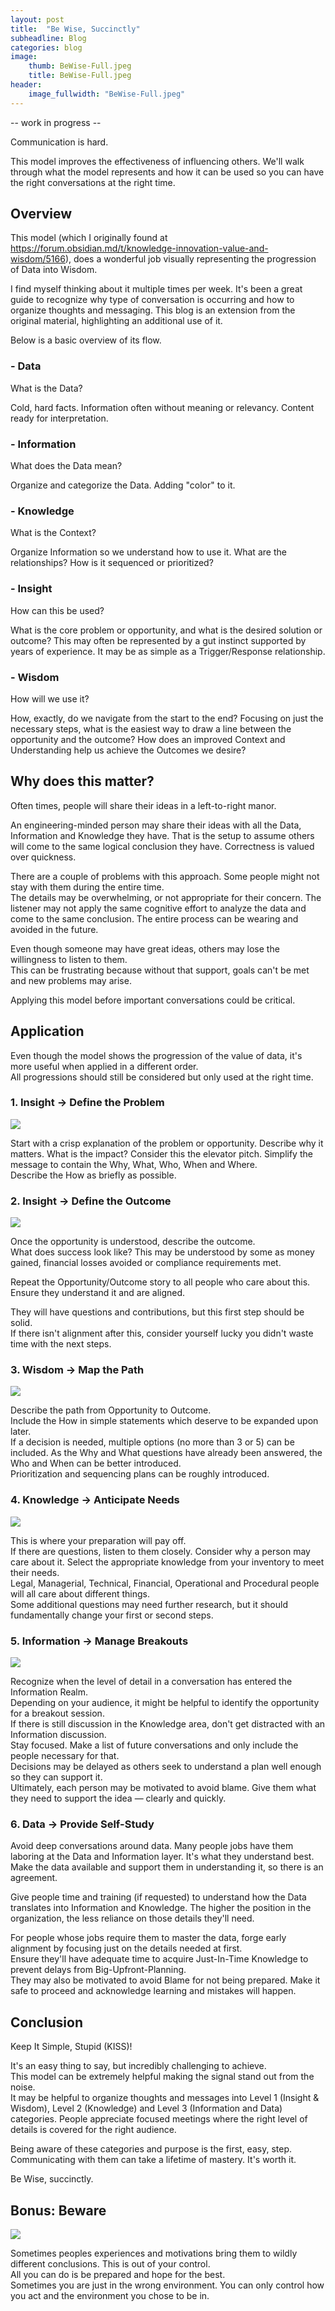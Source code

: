 ```yaml
---
layout: post
title:  "Be Wise, Succinctly"
subheadline: Blog
categories: blog
image:
    thumb: BeWise-Full.jpeg
    title: BeWise-Full.jpeg
header:
    image_fullwidth: "BeWise-Full.jpeg"
---
```

-- work in progress --

Communication is hard.

This model improves the effectiveness of influencing others.
We'll walk through what the model represents and how it can be used so you can have the right conversations at the right time.

<h2>Overview</h2>
This model (which I originally found at
<a href="https://forum.obsidian.md/t/knowledge-innovation-value-and-wisdom/5166" target="new">https://forum.obsidian.md/t/knowledge-innovation-value-and-wisdom/5166</a>), does a wonderful job visually representing
 the progression of Data into Wisdom.

I find myself thinking about it multiple times per week.  It's been a great guide to recognize why type of conversation is occurring and how to organize thoughts and messaging.
This blog is an extension from the original material, highlighting an additional use of it.

Below is a basic overview of its flow.

<h3>- Data</h3>
What is the Data?

Cold, hard facts.  Information often without meaning or relevancy.  Content ready for interpretation. 
<h3>- Information</h3>
What does the Data mean?

Organize and categorize the Data.  Adding "color" to it.  
<h3>- Knowledge</h3>
What is the Context?

Organize Information so we understand how to use it.  What are the relationships? How is it sequenced or prioritized?
<h3>- Insight</h3>
How can this be used?

What is the core problem or opportunity, and what is the desired solution or outcome?   This may often be represented by a gut instinct supported by years of experience.  It may be as simple as a Trigger/Response relationship.
<h3>- Wisdom</h3>
How will we use it?

How, exactly, do we navigate from the start to the end?  Focusing on just the necessary steps, what is the easiest way to draw a line between the opportunity and the outcome?
How does an improved Context and Understanding help us achieve the Outcomes we desire?

<h2>Why does this matter?</h2>
Often times, people will share their ideas in a left-to-right manor.  

An engineering-minded person may share their ideas with all the Data, Information and Knowledge they have.
That is the setup to assume others will come to the same logical conclusion they have.  Correctness is valued over quickness.

There are a couple of problems with this approach. 
Some people might not stay with them during the entire time.  
The details may be overwhelming, or not appropriate for their concern.
The listener may not apply the same cognitive effort to analyze the data and come to the same conclusion.  The entire process can be wearing and avoided in the future.  

Even though someone may have great ideas, others may lose the willingness to listen to them.  
This can be frustrating because without that support, goals can't be met and new problems may arise.  

Applying this model before important conversations could be critical. 

<h2>Application</h2>

Even though the model shows the progression of the value of data, it's more useful when applied in a different order.  
All progressions should still be considered but only used at the right time.  


<h3>1. Insight -> Define the Problem</h3>
<img src="{{ site.urlimg }}b/BeWise-Problem.jpeg" >

Start with a crisp explanation of the problem or opportunity.  Describe why it matters.  What is the impact?
Consider this the elevator pitch.  Simplify the message to contain the Why, What, Who, When and Where.  
Describe the How as briefly as possible.  

<h3>2. Insight -> Define the Outcome</h3>
<img src="{{ site.urlimg }}b/BeWise-Solution.jpeg" >

Once the opportunity is understood, describe the outcome.  
What does success look like?  This may be understood by some as money gained, financial losses avoided or compliance requirements met.

Repeat the Opportunity/Outcome story to all people who care about this.  Ensure they understand it and are aligned.  

They will have questions and contributions, but this first step should be solid.  
If there isn't alignment after this, consider yourself lucky you didn't waste time with the next steps.

<h3>3. Wisdom -> Map the Path</h3>
<img src="{{ site.urlimg }}b/BeWise-Path.jpeg" >

Describe the path from Opportunity to Outcome.  
Include the How in simple statements which deserve to be expanded upon later.  
If a decision is needed, multiple options (no more than 3 or 5) can be included.
As the Why and What questions have already been answered, the Who and When can be better introduced.  
Prioritization and sequencing plans can be roughly introduced.

<h3>4. Knowledge -> Anticipate Needs</h3>
<img src="{{ site.urlimg }}b/BeWise-Support.jpeg" >

This is where your preparation will pay off.  
If there are questions, listen to them closely.  Consider why a person may care about it.
Select the appropriate knowledge from your inventory to meet their needs.  
Legal, Managerial, Technical, Financial, Operational and Procedural people will all care about different things.  
Some additional questions may need further research, but it should fundamentally change your first or second steps.  


<h3>5. Information -> Manage Breakouts</h3>
<img src="{{ site.urlimg }}b/BeWise-Breakout.jpeg" >

Recognize when the level of detail in a conversation has entered the Information Realm.  
Depending on your audience, it might be helpful to identify the opportunity for a breakout session.  
If there is still discussion in the Knowledge area, don't get distracted with an Information discussion.  
Stay focused.  Make a list of future conversations and only include the people necessary for that.  
Decisions may be delayed as others seek to understand a plan well enough so they can support it.  
Ultimately, each person may be motivated to avoid blame.  Give them what they need to support the idea — clearly and quickly.

<h3>6. Data -> Provide Self-Study</h3>

Avoid deep conversations around data.  Many people jobs have them laboring at the Data and Information layer.  It's what they understand best.
Make the data available and support them in understanding it, so there is an agreement.  

Give people time and training (if requested) to understand how the Data translates into Information and Knowledge.
The higher the position in the organization, the less reliance on those details they'll need.  

For people whose jobs require them to master the data, forge early alignment by focusing just on the details needed at first.  
Ensure they'll have adequate time to acquire Just-In-Time Knowledge to prevent delays from Big-Upfront-Planning.  
They may also be motivated to avoid Blame for not being prepared.  Make it safe to proceed and acknowledge learning and mistakes will happen.

<h2>Conclusion</h2>
Keep It Simple, Stupid (KISS)!

It's an easy thing to say, but incredibly challenging to achieve.  
This model can be extremely helpful making the signal stand out from the noise.  
It may be helpful to organize thoughts and messages into Level 1 (Insight & Wisdom), Level 2 (Knowledge) and Level 3 (Information and Data) categories. 
People appreciate focused meetings where the right level of details is covered for the right audience.  

Being aware of these categories and purpose is the first, easy, step.  Communicating with them can take a lifetime of mastery. 
It's worth it. 

Be Wise, succinctly.  

<h2>Bonus: Beware</h2>
<img src="{{ site.urlimg }}b/BeWise-Conspiracy.jpeg" >

Sometimes peoples experiences and motivations bring them to wildly different conclusions.  This is out of your control.  
All you can do is be prepared and hope for the best.  
Sometimes you are just in the wrong environment.  You can only control how you act and the environment you chose to be in.  


